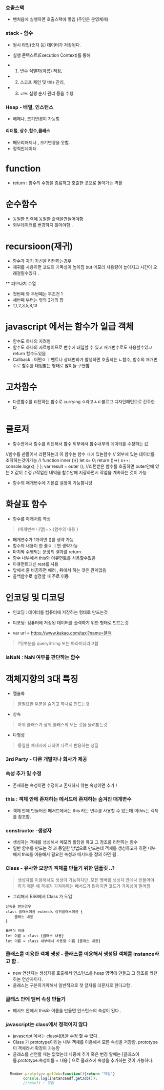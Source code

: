 
### 호출스택

- 맨처음에 실행하면 호출스택에 쌓임 (주인은 운영체제)

### stack - 함수 
- 원시 타입(숫자 등) 데이터가 저장된다.
- 실행 콘텍스트(Execution Context)를 통해

- 1) 변수 식별자(이름) 저장,
- 2) 스코프 체인 및 this 관리,
- 3) 코드 실행 순서 관리 등을 수행.

### Heap - 배열, 인스턴스 
- 해제나, 크기변경이 가능함

#### 리터럴, 상수,함수,클래스 
- 메모리해제나 , 크기변경을 못함.
- 정적인데이터


# function
- return : 함수의 수행을 종료하고 호출한 곳으로 돌아가는 역활 

# 순수함수 
- 동일한 입력에 동일한 출력을만들어야함
- 외부데이터를 변경하지 않아야함 .

# recursioon(재귀)
- 함수가 자기 자신을 리턴하는경우 
- 재귀를 사용하면 코드의 가독성이 높아짐 but 메모리 사용량이 높아지고 시간이 오래걸릴수있다 . 

** 피보나치 수열 
- 첫번째 와 두번째는 무조건 1
- 세번째 부터는 앞의 2개의 합 
- 1,1,2,3,5,8,13


# javascript 에서는 함수가 일급 객체 
- 함수도 하나의 자려형
- 함수도 하나의 자료형이므로 변수에 대입할 수 있고 매개변수로도 사용할수있고 return 할수도있음
- Callback : 어떤ㅇ ㅣ벤트나 상태변화가 발생하면 호출되는 ㄴ함수, 
함수의 매개변수로 함수를 대입받는 형태로 많이들 구현함 

# 고차함수 
- 다른함수를 리턴하는 함수로 currying ㅇ라고ㅗㄷ불르고 디자인패턴으로 간주한다.


# 클로저
- 함수안에서 함수를 리턴해서 함수 외부에서 함수내부의 데이터를 수정하는 값


 //함수를 만들어서 리턴하는데 이 함수는 함수 내에 있는함수
            // 외부에 있는 데이터를 조작하는것이가능
            // function inner (){}
                let x= 0;
                return ()=>{
                    x++;
                    console.log(x);
                }
        };
        var result = outer ();
        //리턴받은 함수를 호출하면 outer안에 있는 X 값이 수정
        //작업한 내역을 함수안에 저장하면서 작업을 계속하는 것이 가능 



- 함수의 매개변수에 기본값 설정이 가능함니당


# 화살표 함수
- 함수를 아래처럼 작성
> (매개변수 나열)=> {함수의 내용 }
- 매개변수가 1개이면 ()를 생략 가능
- 함수의 내용이 한 줄ㅇ ㅣ면 생략가능
- 마지막 수행되는 문장의 결과를 return
- 함수 내부에서 this와 아큐먼트를 사용할수없음
- 아큐먼트대신 rest를 사용 
- 앞에서 줄 바꿈하면 에러 , 뒤에서 하는 것은 관계없음
- 콜백함수로 설정할 때 주로 이동 


# 인코딩 및 디코딩
- 인코딩 : 데이터를 컴퓨터에 저장하는 형태로 만드는것 
- 디코딩: 컴퓨터에 저장된 데이터를 출력하기 위한 형태로 만드는것 

- var url = https://www.kakao.com/taxi?name=블랙 
> ?뒷부분을 queryString 또는 파라미터라고함 


### isNaN : NaN 여부를 판단하는 함수 



# 객체지향의 3대 특징 
- 캡슐화 
> 불필요한 부분을 숨기고 하나로 만드는것

- 상속
> 하위 클래스가 상위 클래스의 모든 것을 물려받는것 

- 다형성 
> 동일한 메세지에 대하여 다르게 반응하는 성질 

### 3rd Party - 다른 개발자나 회사가 제공  

### 속성 추가 및 수정 
- 존재하는 속성이면 수정이고 존재하지 않는 속성이면 추가  /     


### this : 객체 안에 존재하는 메서드에 존재하는 숨겨진 매개변수 
- 객체 안에 만들어진 메서드에서는 this 라는 변수를 사용할 수 있는데 이this는 객체를 잠조함.

### constructor -생성자
- 생성자는 객체를 생성해서 메모리 할당을 하고 그 참조를 리턴하는 함수
- 일반 함수를 만드는 것 과 동일한 방법으로 만드는데 객체를 생성하고자 하면 내부에서 this를 이용해서 필요한 속성과 메서드를 정의 하면 됨 . 


### Class - 유사한 모양의 객체를 만들기 위한 템플릿 ..?

> 생성자를 이용해서도 생성이 가능하지만 ,모든 멤버를 생성자 안에서 만들어야 하기 때문 에 객체가 가져야하는 메서드가 많아지면 코드가 가독성이 떨어짐 
- 그리해서 ES6에서 Class 가 도입 

```
상속을 받는경우 
class 클래스이름 extends 상위클래스이름 {
    클래스 내용 
}

표현식 이용 
let 이름 = class {클래스 내용}
let 이름 = class 내부에서 사용할 이름 {클래스 내용}
```

### 클래스를 이용한 객체 생성 - 클래스를 이용해서 생성된 객체를 instance라고 함 .

- new 연산자는 생성자를 호출해서 인스턴스를 heap 영역에 만들고 그 참조를 리턴하는 연산자이다. 
- 클래스는 구분하기위해서 일반적으로 첫 글자를 대문자로 한다고함 .

### 클래스 안에 멤버 속성 만들기 
- 메서드 안에서 this와 이름을 만들면 인스턴스의 속성이 된다 .


### javascript는 class에서 정적이지 않다 
- javascript 에서는 class내용을 수정 할 수 있다 .
- Class 가 prototype이라는 내부 객체를 이용해서 모든 속성을 저장함.
prototype이 객체라서 확장이 가능함
- 클래스를 선언할 때는 없었는데 나중에 추가 혹은 변경 할때는
[클래스이름.prototype.속성이름 = 내용 ]  으로 클래스에 속성을 추가하는 것이 가능하다.

```javascript

  Member.prototype.getJob=function(){return "직업"}
        console.log(instanceadf.getJob());
        //result : 직업

```
